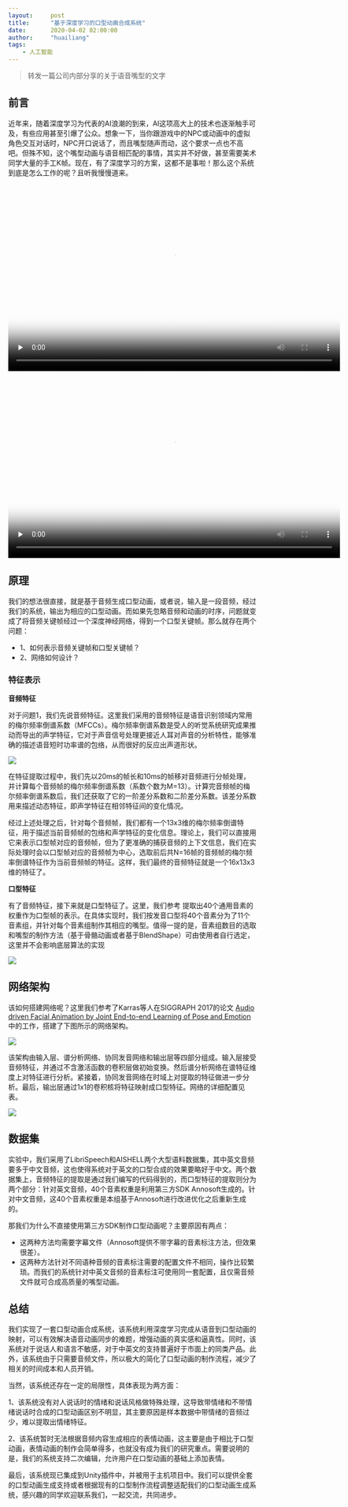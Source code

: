```yaml
---
layout:     post
title:      "基于深度学习的口型动画合成系统"
date:       2020-04-02 02:00:00
author:     "huailiang"
tags:
    - 人工智能
---
```



>转发一篇公司内部分享的关于语音嘴型的文字


## 前言

近年来，随着深度学习为代表的AI浪潮的到来，AI这项高大上的技术也逐渐触手可及，有些应用甚至引爆了公众。想象一下，当你跟游戏中的NPC或动画中的虚拟角色交互对话时，NPC开口说话了，而且嘴型随声而动，这个要求一点也不高吧。但殊不知，这个嘴型动画与语音相匹配的事情，其实并不好做，甚至需要美术同学大量的手工K帧。现在，有了深度学习的方案，这都不是事啦！那么这个系统到底是怎么工作的呢？且听我慢慢道来。

<video id="video" controls="" preload="none" poster="/img/post-vr/mou6.jpg" width="674" height="379">
      <source id="mp4" src="/img/post-vr/mou1.mp4" type="video/mp4">
      <p>Your user agent does not support the HTML5 Video element.</p>
</video>

<video id="video" controls="" preload="none" poster="/img/post-vr/mou6.jpg" width="674" height="379">
      <source id="mp4" src="/img/post-vr/obama.mp4" type="video/mp4">
      <p>Your user agent does not support the HTML5 Video element.</p>
</video>

## 原理

我们的想法很直接，就是基于音频生成口型动画，或者说，输入是一段音频，经过我们的系统，输出为相应的口型动画。而如果先忽略音频和动画的时序，问题就变成了将音频关键帧经过一个深度神经网络，得到一个口型关键帧。那么就存在两个问题：

* 1、如何表示音频关键帧和口型关键帧？
* 2、网络如何设计？

### 特征表示

__音频特征__

对于问题1，我们先说音频特征。这里我们采用的音频特征是语音识别领域内常用的梅尔频率倒谱系数（MFCCs）。梅尔频率倒谱系数是受人的听觉系统研究成果推动而导出的声学特征，它对于声音信号处理更接近人耳对声音的分析特性，能够准确的描述语音短时功率谱的包络，从而很好的反应出声道形状。


![](/img/post-vr/mou2.jpg)


在特征提取过程中，我们先以20ms的帧长和10ms的帧移对音频进行分帧处理，并计算每个音频帧的梅尔频率倒谱系数（系数个数为M=13）。计算完音频帧的梅尔频率倒谱系数后，我们还获取了它的一阶差分系数和二阶差分系数。该差分系数用来描述动态特征，即声学特征在相邻特征间的变化情况。

经过上述处理之后，针对每个音频帧，我们都有一个13x3维的梅尔频率倒谱特征，用于描述当前音频帧的包络和声学特征的变化信息。理论上，我们可以直接用它来表示口型帧对应的音频帧，但为了更准确的捕获音频的上下文信息，我们在实际处理时会以口型帧对应的音频帧为中心，选取前后共N=16帧的音频帧的梅尔频率倒谱特征作为当前音频帧的特征。这样，我们最终的音频特征就是一个16x13x3维的特征了。


__口型特征__

有了音频特征，接下来就是口型特征了。这里，我们参考  提取出40个通用音素的权重作为口型帧的表示。在具体实现时，我们按发音口型将40个音素分为了11个音素组，并针对每个音素组制作其相应的嘴型。值得一提的是，音素组数目的选取和嘴型的制作方法（基于骨骼动画或者基于BlendShape）可由使用者自行选定，这里并不会影响底层算法的实现

![](/img/post-vr/mou3.jpg)

## 网络架构

该如何搭建网络呢？这里我们参考了Karras等人在SIGGRAPH 2017的论文 [Audio driven Facial Animation by Joint End-to-end Learning of Pose and Emotion][i1] 中的工作，搭建了下图所示的网络架构。


![](/img/post-vr/mou4.jpg)

该架构由输入层、谱分析网络、协同发音网络和输出层等四部分组成。输入层接受音频特征，并通过不含激活函数的卷积层做初始变换。然后谱分析网络在谱特征维度上对特征进行分析。紧接着，协同发音网络在时域上对提取的特征做进一步分析。最后，输出层通过1x1的卷积核将特征映射成口型特征。网络的详细配置见表。


![](/img/post-vr/mou5.jpg)

## 数据集

实验中，我们采用了LibriSpeech和AISHELL两个大型语料数据集，其中英文音频要多于中文音频，这也使得系统对于英文的口型合成的效果要略好于中文。两个数据集上，音频特征的提取是通过我们编写的代码得到的，而口型特征的提取则分为两个部分：针对英文音频，40个音素权重是利用第三方SDK Annosoft生成的。针对中文音频，这40个音素权重是本组基于Annosoft进行改进优化之后重新生成的。

那我们为什么不直接使用第三方SDK制作口型动画呢？主要原因有两点：

* 这两种方法均需要字幕文件（Annosoft提供不带字幕的音素标注方法，但效果很差）。
* 这两种方法针对不同语种音频的音素标注需要的配置文件不相同，操作比较繁琐。而我们的系统针对中英文音频的音素标注可使用同一套配置，且仅需音频文件就可合成高质量的嘴型动画。


## 总结

我们实现了一套口型动画合成系统，该系统利用深度学习完成从语音到口型动画的映射，可以有效解决语音动画同步的难题，增强动画的真实感和逼真性。同时，该系统对于说话人和语言不敏感，对于中英文的支持普遍好于市面上的同类产品。此外，该系统由于只需要音频文件，所以极大的简化了口型动画的制作流程，减少了相关的时间成本和人员开销。

当然，该系统还存在一定的局限性，具体表现为两方面：

1、该系统没有对人说话时的情绪和说话风格做特殊处理，这导致带情绪和不带情绪说话时合成的口型动画区别不明显，其主要原因是样本数据中带情绪的音频过少，难以提取出情绪特征。
   
2、该系统暂时无法根据音频内容生成相应的表情动画，这主要是由于相比于口型动画，表情动画的制作会简单得多，也就没有成为我们的研究重点。需要说明的是，我们的系统支持二次编辑，允许用户在口型动画的基础上添加表情。

最后，该系统现已集成到Unity插件中，并被用于主机项目中。我们可以提供全套的口型动画生成支持或者根据现有的口型制作流程调整适配我们的口型动画生成系统，感兴趣的同学欢迎联系我们，一起交流，共同进步。


[i1]: https://research.nvidia.com/publication/2017-07_Audio-Driven-Facial-Animation